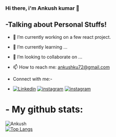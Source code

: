 ### Hi there, i'm Ankush kumar  👋

## -Talking about Personal Stuffs!

- 🔭 I’m currently working on a few react  project.
- 🌱 I’m currently learning ...
- 👯 I’m looking to collaborate on ...
- 📫 How to reach me: ankushku72@gmail.com


- Connect with me:-

- [![Linkedin](https://img.shields.io/badge/Linkedin-4285F4?style=for-the-badge&logo=Linkedin&logoColor=white)](https://www.linkedin.com/in/ankush-kumar-275129176/)
[![instagram](https://img.shields.io/badge/instagram-4285F4?style=for-the-badge&logo=instagram&logoColor=#5851DB)](https://www.instagram.com/ankushkumar7282/)
[![instagram](https://img.shields.io/badge/portfolio-4285F4?style=for-the-badge&logo=portfolio&logoColor=#5851DB)](https://devloperankush.tk/)




# - My github stats:

![Ankush](https://github-readme-stats.vercel.app/api?username=Ankush8950&hide=contribs,prs)<br>
[![Top Langs](https://github-readme-stats.vercel.app/api/top-langs/?username=Ankush8950&layout=compact)](https://github.com/anuraghazra/github-readme-stats)
